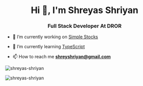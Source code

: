 <h1 align="center">Hi 👋, I'm Shreyas Shriyan</h1>
<h3 align="center">Full Stack Developer At DROR</h3>

- 🔭 I’m currently working on [Simple Stocks](https://github.com/shreyas-shriyan/simple-stocks)

- 🌱 I’m currently learning [TypeScript](https://github.com/microsoft/TypeScript)

- 📫 How to reach me **shreyshriyan@gmail.com**

<p align="left"><img  src="https://github-readme-stats.vercel.app/api/top-langs/?username=shreyas-shriyan&layout=compact&theme=radical" alt="shreyas-shriyan" /></p>

<p align="left"><img src="https://github-readme-stats.vercel.app/api?username=shreyas-shriyan&show_icons=true&theme=radical&count_private=true" alt="shreyas-shriyan" /></p>
